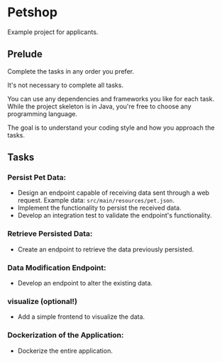 # Petshop

Example project for applicants.

## Prelude

Complete the tasks in any order you prefer.

It's not necessary to complete all tasks.

You can use any dependencies and frameworks you like for each task. While the project skeleton is in Java, you're free to choose any programming language.

The goal is to understand your coding style and how you approach the tasks.

## Tasks

### Persist Pet Data:
- Design an endpoint capable of receiving data sent through a web request. Example data: `src/main/resources/pet.json`.
- Implement the functionality to persist the received data.
- Develop an integration test to validate the endpoint's functionality.

### Retrieve Persisted Data:
 - Create an endpoint to retrieve the data previously persisted.

### Data Modification Endpoint:
 - Develop an endpoint to alter the existing data.

### visualize (optional!)
 - Add a simple frontend to visualize the data.

### Dockerization of the Application:
 - Dockerize the entire application.
